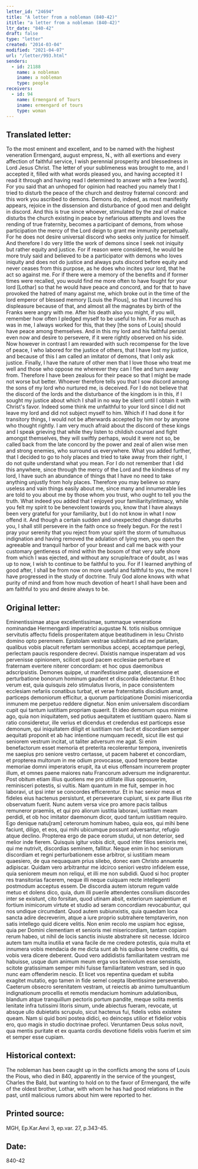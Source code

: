 ```yaml
---
letter_id: "24694"
title: "A letter from a nobleman (840-42)"
ititle: "a letter from a nobleman (840-42)"
ltr_date: "840-42"
draft: false
type: "letter"
created: "2014-03-04"
modified: "2021-04-07"
url: "/letter/993.html"
senders:
  - id: 21188
    name: a nobleman
    iname: a nobleman
    type: people
receivers:
  - id: 94
    name: Ermengard of Tours
    iname: ermengard of tours
    type: woman
---
```

<h2> Translated letter:</h2><p>To the most eminent and excellent, and to be named with the highest veneration Ermengard, august empress, N., with all exertions and every affection of faithful service, I wish perennial prosperity and blessedness in Lord Jesus Christ. The letter of your sublimeness was brought to me, and I accepted it, filled with what words pleased you, and having accepted it I read it through and having read I determined to answer with a few [words]. For you said that an unhoped for opinion had reached you namely that I tried to disturb the peace of the church and destroy fraternal concord: and this work you ascribed to demons. Demons do, indeed, as most manifestly appears, rejoice in the dissension and disturbance of good men and delight in discord. And this is true since whoever, stimulated by the zeal of malice disturbs the church existing in peace by nefarious attempts and loves the rending of true fraternity, becomes a participant of demons, from whose participation the mercy of the Lord deign to grant me immunity perpetually. For he does not desire universal discord who seeks only justice for himself. And therefore I do very little the work of demons since I seek not iniquity but rather equity and justice. For if reason were considered, he would be more truly said and believed to be a participator with demons who loves iniquity and does not do justice and always puts discord before equity and never ceases from this purpose, as he does who incites your lord, that he act so against me. For if there were a memory of the benefits and if former times were recalled, you would find me more often to have fought for your lord [Lothar] so that he would have peace and concord, and for that to have provoked the hatred of many against me, which broke out in the time of the lord emperor of blessed memory [Louis the Pious], so that I incurred his displeasure because of that, and almost all the magnates by birth of the Franks were angry with me. After his death also you might, if you will, remember how often I pledged myself to be useful to him. For as much as was in me, I always worked for this, that they [the sons of Louis] should have peace among themselves. And in this my lord and his faithful persist even now and desire to persevere, if it were rightly observed on his side. Now however in contrast I am rewarded with such recompense for the love of peace, I who labored for the justice of others, that I have lost my justice, and because of this I am called an imitator of demons, that I only ask justice. Finally, I have the nature of other men that I love those who treat me well and those who oppose me wherever they can I flee and turn away from. Therefore I have been zealous for their peace so that I might be made not worse but better. Whoever therefore tells you that I sow discord among the sons of my lord who nurtured me, is deceived. For I do not believe that the discord of the lords and the disturbance of the kingdom is in this, if I sought my justice about which I shall in no way be silent until I obtain it with Christ's favor. Indeed some think me unfaithful to your lord since I did not leave my lord and did not subject myself to him. Which if I had done it for transitory things, I would not be afterwards accepted by him nor by anyone who thought rightly. I am very much afraid about the discord of these kings and I speak grieving that while they listen to childish counsel and fight amongst themselves, they will swiftly perhaps, would it were not so, be called back from the late concord by the power and zeal of alien wise men and strong enemies, who surround us everywhere. What you added further, that I decided to go to holy places and tried to take away from their right, I do not quite understand what you mean. For I do not remember that I did this anywhere, since through the mercy of the Lord and the kindness of my lord, I have such an abundance of things that I have no need to take anything unjustly from holy places. Therefore you may believe so many useless and vain things easily about me, since many and innumerable lies are told to you about me by those whom you trust, who ought to tell you the truth. What indeed you added that I enjoyed your familiarity/intimacy, while you felt my spirit to be benevolent towards you, know that I have always been very grateful for your familiarity, but I do not know in what I now offend it. And though a certain sudden and unexpected change disturbs you, I shall still persevere in the faith once so freely begun. For the rest I pray your serenity that you reject from your spirit the storm of tumultuous indignation and having removed the adulation of lying men, you open the agreeable and tranquil harbor of your breast and call me back with your customary gentleness of mind within the bosom of that very safe shore from which I was ejected, and without any scruple/trace of doubt, as I was up to now, I wish to continue to be faithful to you. For if I learned anything of good after, I shall be from now on more useful and faithful to you, the more I have progressed in the study of doctrine. Truly God alone knows with what purity of mind and from how much devotion of heart I shall have been and am faithful to you and desire always to be.</p><h2 class="mt-4"> Original letter:</h2>Eminentissimae atque excellentissimae, summaque veneratione nominandae Hermengardi imperatrici augustae N. totis nisibus omnique servitutis affectu fidelis prosperitatem atque beatitudinem in Iesu Christo domino opto perennem.
Epistolam vestrae sublimitatis ad me perlatam, qualibus vobis placuit refertam sermonibus accepi, acceptamque perlegi, perlectam paucis respondere decrevi.  Dixistis namque insperatam ad vos pervenisse opinionem, scilicet quod pacem ecclesiae perturbare et fraternam evertere niterer concordiam:  et hoc opus daemonibus adscripsistis.  Demones quippe, ut manifestissime patet, dissensione et perturbatione bonorum hominum gaudent et discordia delectantur.  Et hoc verum est, quia quisquis zelo stimulatus livoris, in pace consistentem ecclesiam nefariis conatibus turbat, et verae fraternitatis discidium amat, particeps demoniorum efficitur, a quorum participatione Domini misericordia inmunem me perpetuo reddere dignetur.  Non enim universalem discordiam cupit qui tantum iustitiam propriam quaerit.  Et ideo demonum opus minime ago, quia non iniquitatem, sed potius aequitatem et iustitiam quaero.  Nam si ratio consideretur, ille verius et dicendus et credendus est particeps esse demonum, qui iniquitatem diligit et iustitiam non facit et discordiam semper aequitati proponit et ab hac intentione numquam recedit, sicut ille est qui seniorem vestrum incitat, ut taliter adversum me agat.
Si enim benefactorum esset memoria et preterita recolerentur tempora, inveniretis me saepius pro seniore vestro certasse, ut pacem haberet et concordiam, et propterea multorum in me odium provocasse, quod tempore beatae memoriae domni imperatoris erupit, ita ut eius offensam incurrerem propter illum, et omnes paene maiores natu Francorum adversum me indignarentur.  Post obitum etiam illius quotiens me pro utilitate illius opposuerim, reminisceri potestis, si vultis.  Nam quantum in me fuit, semper in hoc laboravi, ut ipsi inter se concordes efficerentur.  Et in hac senior meus et fideles eius hactenus persistunt, et perseverare cupiunt, si ex parte illius rite observatum fuerit.
Nunc autem versa vice pro amore pacis talibus remuneror praemiis, et qui pro aliorum iustitia laboravi, iustitiam meam perdidi, et ob hoc imitator daemonum dicor, quod tantum iustitiam requiro.  Ego denique natu[ram] ceterorum hominum habeo, quia eos, qui mihi bene faciunt, diligo, et eos, qui mihi ubicumque possunt adversantur, refugio atque declino.  Propterea ergo de pace eorum studui, ut non deterior, sed melior inde fierem.
Quisquis igitur vobis dicit, quod inter filios senioris mei, qui me nutrivit, discordias seminem, fallitur.  Neque enim in hoc seniorum discordiam et regni perturbationem esse arbitror, si iustitiam meam quaesiero, de qua nequaquam prius silebo, donec eam Christo annuente adipiscar.  Quidam vero arbitrantur me idcirco seniori vestro infidelem esse, quia seniorem meum non reliqui, et illi me non subdidi.  Quod si hoc propter res transitorias facerem, neque illi neque cuiquam recte intellegenti postmodum acceptus essem.
De discordia autem istorum regum valde metuo et dolens dico, quia, dum illi puerile attendentes consilium discordes inter se existunt, cito forsitan, quod utinam absit, exteriorum sapientium et fortium inimicorum virtute et studio ad seram concordiam revocabuntur, qui nos undique circumdant.
Quod autem subiunxistis, quia quaedam loca sancta adire decreverim, atque a iure proprio subtrahere temptaverim, non satis intellego quid dicere velitis.  Non enim recolo me uspiam hoc egisse, quia per Domini clementiam et senioris mei misericordiam, tantam copiam rerum habeo, ut nihil de locis sanctis iniuste abstrahere sit necesse.  Idcirco autem tam multa inutilia et vana facile de me credere potestis, quia multa et innumera vobis mendacia de me dicta sunt ab his quibus bene creditis, qui vobis vera dicere deberent.
Quod vero addidistis familiaritatem vestram me habuisse, usque dum animum meum erga vos benivolum esse sensistis, scitote gratissimam semper mihi fuisse familiaritatem vestram, sed in quo nunc eam offenderim nescio.  Et licet vos repentina quedam et subita exagitet mutatio, ego tamen in fide semel coepta libentissime perseverabo.
  Caeterum obsecro serenitatem vestram, ut reiectis ab animo tumultuantium indignationum procellis et remotis mendacium hominum adulationibus, blandum atque tranquillum pectoris portum pandite, meque solita mentis lenitate infra tutissimi litoris sinum, unde abiectus fueram, revocate, ut absque ullo dubietatis scrupulo, sicut hactenus fui, fidelis vobis existere queam.  Nam si quid boni postea didici, eo deinceps utilior et fidelior vobis ero, quo magis in studio doctrinae profeci.  Veruntamen Deus solus novit, qua mentis puritate et ex quanta cordis devotione fidelis vobis fuerim et sim et semper esse cupiam.
<h2 class="mt-4"> Historical context:</h2>The nobleman has been caught up in the conflicts among the sons of Louis the Pious, who died in 840, apparently in the service of the youngest, Charles the Bald, but wanting to hold on to the favor of Ermengard, the wife of the oldest brother, Lothar, with whom he has had good relations in the past, until malicious rumors about him were reported to her.
<h2 class="mt-4"> Printed source:</h2>MGH, Ep.Kar.Aevi 3, ep.var. 27, p.343-45.
<h2 class="mt-4"> Date:</h2>840-42